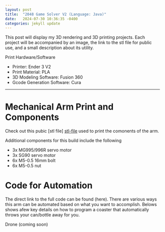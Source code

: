 ```yaml
---
layout: post
title:  "2048 Game Solver V2 (Language: Java)"
date:   2024-07-30 10:36:35 -0400
categories: jekyll update
---
```

This post will display my 3D rendering and 3D printing projects. Each project will be accompanied by an image, the link to the stl file for public use, and a small description about its utility. 

Print Hardware/Software
- Printer: Ender 3 V2
- Print Material: PLA
- 3D Modeling Software: Fusion 360
- Gcode Generation Software: Cura  
______________________________________________________________________________________________________________________________________________________________________________________________________________________________


# Mechanical Arm Print and Components 

Check out this pubic [stl file] [stl-file] used to print the comonents of the arm. 

Additional components for this build include the following
- 3x MG995/996R servo motor 
- 3x SG90 servo motor
- 6x M5-0.5 16mm bolt
- 6x M5-0.5 nut 

# Code for Automation
The direct link to the full code can be found (here). There are various ways this arm can be automated based on what you want to accomplish. Belows shows  afew key details on how to program a coaster that automatically throws your can/bottle away for you.





[stl-file]: https://www.thingiverse.com/thing:4865712

Drone
(coming soon)